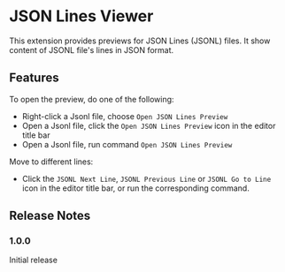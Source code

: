 # JSON Lines Viewer

This extension provides previews for JSON Lines (JSONL) files.
It show content of JSONL file's lines in JSON format.

## Features
To open the preview, do one of the following:
- Right-click a Jsonl file, choose `Open JSON Lines Preview`
- Open a Jsonl file, click the `Open JSON Lines Preview` icon in the editor title bar
- Open a Jsonl file, run command `Open JSON Lines Preview`

Move to different lines:
- Click the `JSONL Next Line`, `JSONL Previous Line` or `JSONL Go to Line` icon in the editor title bar, or run the corresponding command.


<!-- ## Requirements -->



<!-- ## Extension Settings -->


<!-- This extension contributes the following settings:

* `myExtension.enable`: enable/disable this extension
* `myExtension.thing`: set to `blah` to do something -->

<!-- ## Known Issues -->



## Release Notes


### 1.0.0

Initial release
